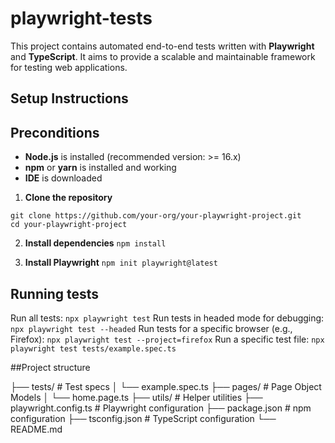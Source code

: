 # playwright-tests

This project contains automated end-to-end tests written with **Playwright** and **TypeScript**. It aims to provide a scalable and maintainable framework for testing web applications.

## Setup Instructions

## Preconditions

- **Node.js** is installed (recommended version: >= 16.x)  
- **npm** or **yarn** is installed and working
- **IDE** is downloaded


1. **Clone the repository**

`git clone https://github.com/your-org/your-playwright-project.git`
<br>
`cd your-playwright-project`

2. **Install dependencies**
`npm install`

3. **Install Playwright**
`npm init playwright@latest`

## Running tests

Run all tests: `npx playwright test`
Run tests in headed mode for debugging: `npx playwright test --headed`
Run tests for a specific browser (e.g., Firefox): `npx playwright test --project=firefox`
Run a specific test file: `npx playwright test tests/example.spec.ts`

##Project structure

├── tests/                 # Test specs
│   └── example.spec.ts
├── pages/                 # Page Object Models
│   └── home.page.ts
├── utils/                 # Helper utilities
├── playwright.config.ts   # Playwright configuration
├── package.json           # npm configuration
├── tsconfig.json          # TypeScript configuration
└── README.md
